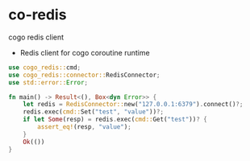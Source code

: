 # co-redis
cogo redis client

* Redis client for cogo coroutine runtime

```rust
use cogo_redis::cmd;
use cogo_redis::connector::RedisConnector;
use std::error::Error;

fn main() -> Result<(), Box<dyn Error>> {
    let redis = RedisConnector::new("127.0.0.1:6379").connect()?;
    redis.exec(cmd::Set("test", "value"))?;
    if let Some(resp) = redis.exec(cmd::Get("test"))? {
        assert_eq!(resp, "value");
    }
    Ok(())
}
```
